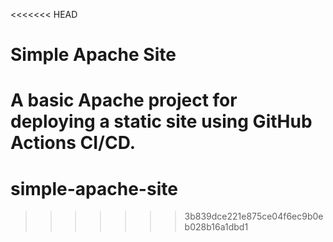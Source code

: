 <<<<<<< HEAD
# Simple Apache Site

A basic Apache project for deploying a static site using GitHub Actions CI/CD.
=======
# simple-apache-site
>>>>>>> 3b839dce221e875ce04f6ec9b0eb028b16a1dbd1

